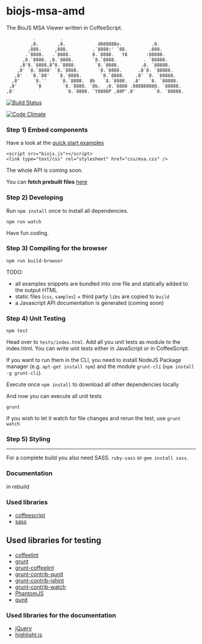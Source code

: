 biojs-msa-amd
==========

The BioJS MSA Viewer written in CoffeeScript. 

```
          .         .                                              
         ,8.       ,8.            d888888o.           .8.          
        ,888.     ,888.         .`8888:' `88.        .888.         
       .`8888.   .`8888.        8.`8888.   Y8       :88888.        
      ,8.`8888. ,8.`8888.       `8.`8888.          . `88888.       
     ,8'8.`8888,8^8.`8888.       `8.`8888.        .8. `88888.      
    ,8' `8.`8888' `8.`8888.       `8.`8888.      .8`8. `88888.     
   ,8'   `8.`88'   `8.`8888.       `8.`8888.    .8' `8. `88888.    
  ,8'     `8.`'     `8.`8888.  8b   `8.`8888.  .8'   `8. `88888.   
 ,8'       `8        `8.`8888. `8b.  ;8.`8888 .888888888. `88888.  
,8'         `         `8.`8888. `Y8888P ,88P'.8'       `8. `88888.
```

[![Build Status](https://drone.io/github.com/greenify/biojs-vis-msa/status.png)](https://drone.io/github.com/greenify/biojs-vis-msa/latest)

[![Code Climate](https://codeclimate.com/github/greenify/biojs-vis-msa/badges/gpa.svg)](https://codeclimate.com/github/greenify/biojs-vis-msa)

### Step 1) Embed components

Have a look at the [quick start examples](https://dev.biojs-msa.org/v1)

```
<script src="biojs.js"></script>
<link type="text/css" rel="stylesheet" href="css/msa.css" />
```

The whole API is coming soon.

You can __fetch prebuilt files__ [here](https://drone.io/github.com/greenify/biojs-vis-msa/files)

### Step 2) Developing 

Run `npm install` once to install all dependencies.

```
npm run watch
```

Have fun coding.

### Step 3) Compiling for the browser

```
npm run build-browser
```

TODO:
* all examples snippets are bundled into one file and statically added to the output HTML
* static files (`css`, `samples`) + third party `libs` are copied to `build`
* a Javascript API documentation is generated (coming soon)


### Step 4) Unit Testing

```
npm test
```

Head over to `tests/index.html`. 
Add all you unit tests as module to the index.html. You can write unit tests either in JavaScript or in CoffeeScript.

If you want to run them in the CLI, you need to install NodeJS Package manager (e.g. `apt-get install npm`) and the module `grunt-cli` (`npm install -g grunt-cli`).

Execute once `npm install` to download all other dependencies locally

And now you can execute all unit tests
```
grunt
```

If you wish to let it watch for file changes and rerun the test, use `grunt watch`

### Step 5) Styling
---------

For a complete build you also need SASS. `ruby-sass` or `gem install sass`.

### Documentation

in rebuild

### Used libraries

* [coffeescript](https://github.com/jashkenas/coffee-script)
* [sass](http://sass-lang.com/)

## Used libraries for testing 

* [coffeelint](http://www.coffeelint.org/)
* [grunt](http://gruntjs.com/getting-started)
* [grunt-coffeelint](https://github.com/vojtajina/grunt-coffeelint)
* [grunt-contrib-qunit](https://github.com/gruntjs/grunt-contrib-qunit)
* [grunt-contrib-jshint](https://github.com/gruntjs/grunt-contrib-jshint)
* [grunt-contrib-watch](https://github.com/gruntjs/grunt-contrib-watch)
* [PhantomJS](http://phantomjs.org/)
* [qunit](http://qunitjs.com/)

### Used libraries for the documentation

* [jQuery](https://jquery.com/)
* [highlight.js](http://highlightjs.org/)
